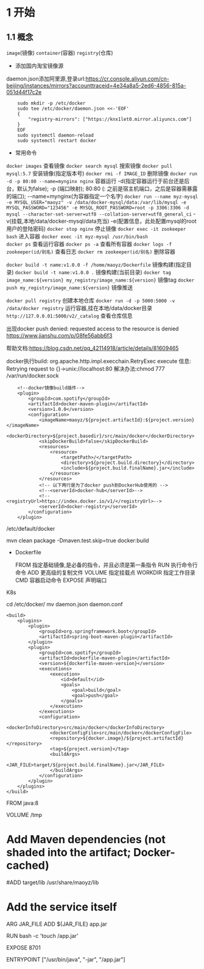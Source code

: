 # 1 开始

## 1.1 概念

`image`(镜像)
`container`(容器)
`registry`(仓库)

+ 添加国内淘宝镜像源

daemon.json添加阿里源,登录url:https://cr.console.aliyun.com/cn-beijing/instances/mirrors?accounttraceid=4e34a8a5-2ed6-4856-815a-051d44f17c2e
```
    sudo mkdir -p /etc/docker
    sudo tee /etc/docker/daemon.json <<-'EOF'
    {
        "registry-mirrors": ["https://knx1let0.mirror.aliyuncs.com"]
    }
    EOF
    sudo systemctl daemon-reload
    sudo systemctl restart docker
```

+ 常用命令

`docker images`                        查看镜像
`docker search mysql`                  搜索镜像
`docker pull mysql:5.7`                安装镜像(指定版本号)
`docker rmi -f IMAGE_ID`               删除镜像
`docker run -d -p 80:80 --name=mynginx nginx`     容器运行   -d(指定容器运行于前台还是后台，默认为false);  -p (端口映射);  80:80 (: 之前是宿主机端口，之后是容器需暴露的端口);   --name=mynginx(为容器指定一个名字)
`docker run --name myz-mysql -e MYSQL_USER="maoyz" -v /data/docker-mysql/data:/var/lib/mysql -e MYSQL_PASSWORD="123456" -e MYSQL_ROOT_PASSWORD=root -p 3306:3306 -d mysql --character-set-server=utf8 --collation-server=utf8_general_ci`   -v(挂载,本地/data/docker-mysql/data充当)  -e(配置信息，此处配置mysql的root用户的登陆密码)
`docker stop nginx`                    停止镜像
`docker exec -it zookeeper bash`       进入容器
`docker exec -it myz-mysql /usr/bin/bash`  
`docker ps`                            查看运行容器
`docker ps -a`                         查看所有容器
`docker logs -f zookeeper(id/别名)`     查看日志
`docker rm zookeeper(id/别名)`          删除容器


`docker build -t name:v1.0.0 -f /home/maoyz/Dockerfile`                 镜像构建(指定目录)
`docker build -t name:v1.0.0 .`                                         镜像构建(当前目录)
`docker tag image_name:${version} my_registry/image_name:${version}`    镜像tag
`docker push my_registry/image_name:${version}`                         镜像推送


`docker pull registry`                                 创建本地仓库
`docker run -d -p 5000:5000 -v /data/docker registry`  运行容器,挂在本地/data/docker目录
`http://127.0.0.01:5000/v2/_catalog`                   查看仓库信息


出现docker push denied: requested access to the resource is denied
    https://www.jianshu.com/p/08fe56abb6f3

帮助文档:https://blog.csdn.net/qq_42114918/article/details/81609465

docker执行build:  org.apache.http.impl.execchain.RetryExec execute 信息: Retrying request to {}->unix://localhost:80
解决办法:chmod 777 /var/run/docker.sock

```
    <!--docker镜像build插件-->
    <plugin>
        <groupId>com.spotify</groupId>
        <artifactId>docker-maven-plugin</artifactId>
        <version>1.0.0</version>
        <configuration>
            <imageName>maoyz/${project.artifactId}:${project.version}</imageName>
            <dockerDirectory>${project.basedir}/src/main/docker</dockerDirectory>
            <skipDockerBuild>false</skipDockerBuild>
            <resources>
                <resource>
                    <targetPath>/</targetPath>
                    <directory>${project.build.directory}</directory>
                    <include>${project.build.finalName}.jar</include>
                </resource>
            </resources>
            <!-- 以下两行是为了docker push到DockerHub使用的 -->
            <!--<serverId>docker-hub</serverId>-->
            <!--<registryUrl>https://index.docker.io/v1/</registryUrl>-->
            <serverId>docker-registry</serverId>
        </configuration>
    </plugin>

```


/etc/default/docker

mvn clean package -Dmaven.test.skip=true docker:build

+ Dockerfile

    FROM    指定基础镜像,是必备的指令，并且必须是第一条指令
    RUN     执行命令行命令
    ADD     更高级的复制文件
    VOLUME  指定挂载点
    WORKDIR 指定工作目录
    CMD     容器启动命令
    EXPOSE  声明端口



K8s


cd /etc/docker/
mv daemon.json daemon.conf

    <build>
        <plugins>
            <plugin>
                <groupId>org.springframework.boot</groupId>
                <artifactId>spring-boot-maven-plugin</artifactId>
            </plugin>
            <plugin>
                <groupId>com.spotify</groupId>
                <artifactId>dockerfile-maven-plugin</artifactId>
                <version>${dockerfile-maven-version}</version>
                <executions>
                    <execution>
                        <id>default</id>
                        <goals>
                            <goal>build</goal>
                            <goal>push</goal>
                        </goals>
                    </execution>
                </executions>
                <configuration>
                    <dockerInfoDirectory>src/main/docker</dockerInfoDirectory>
                    <dockerConfigFile>src/main/docker</dockerConfigFile>
                    <repository>${docker.image}/${project.artifactId}</repository>
                    <tag>${project.version}</tag>
                    <buildArgs>
                        <JAR_FILE>target/${project.build.finalName}.jar</JAR_FILE>
                    </buildArgs>
                </configuration>
            </plugin>
        </plugins>
    </build>


FROM java:8

VOLUME /tmp

# Add Maven dependencies (not shaded into the artifact; Docker-cached)
#ADD target/lib  /usr/share/maoyz/lib

# Add the service itself
ARG JAR_FILE
ADD ${JAR_FILE} app.jar

RUN bash -c 'touch /app.jar'

EXPOSE 8701

ENTRYPOINT ["/usr/bin/java", "-jar", "/app.jar"]